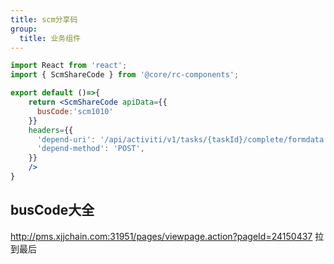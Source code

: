 ```yaml
---
title: scm分享码
group:
  title: 业务组件
---
```



```jsx
import React from 'react';
import { ScmShareCode } from '@core/rc-components';

export default ()=>{
    return <ScmShareCode apiData={{
      busCode:'scm1010'
    }}
    headers={{
      'depend-uri': '/api/activiti/v1/tasks/{taskId}/complete/formdata',
      'depend-method': 'POST',
    }}
    />
}

```




<API src="./index.tsx"></API>


## busCode大全

http://pms.xjjchain.com:31951/pages/viewpage.action?pageId=24150437  拉到最后

